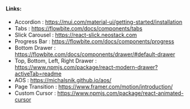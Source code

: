 #### Links:

* Accordion : https://mui.com/material-ui/getting-started/installation
* Tabs : https://flowbite.com/docs/components/tabs
* Slick Carousel : https://react-slick.neostack.com
* Progress Bar : https://flowbite.com/docs/components/progress
* Bottom Drawer : https://flowbite.com/docs/components/drawer/#default-drawer
* Top, Bottom, Left, Right Drawer : https://www.npmjs.com/package/react-modern-drawer?activeTab=readme
* AOS : https://michalsnik.github.io/aos/
* Page Transition : https://www.framer.com/motion/introduction/
* Custom Cursor : https://www.npmjs.com/package/react-animated-cursor

